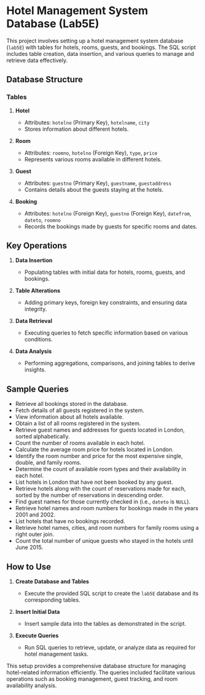 # Hotel Management System Database (Lab5E)

This project involves setting up a hotel management system database (`lab5E`) with tables for hotels, rooms, guests, and bookings. The SQL script includes table creation, data insertion, and various queries to manage and retrieve data effectively.

## Database Structure

### Tables

1. **Hotel**
   - Attributes: `hotelno` (Primary Key), `hotelname`, `city`
   - Stores information about different hotels.

2. **Room**
   - Attributes: `roomno`, `hotelno` (Foreign Key), `type`, `price`
   - Represents various rooms available in different hotels.

3. **Guest**
   - Attributes: `guestno` (Primary Key), `guestname`, `guestaddress`
   - Contains details about the guests staying at the hotels.

4. **Booking**
   - Attributes: `hotelno` (Foreign Key), `guestno` (Foreign Key), `datefrom`, `dateto`, `roomno`
   - Records the bookings made by guests for specific rooms and dates.

## Key Operations

1. **Data Insertion**
   - Populating tables with initial data for hotels, rooms, guests, and bookings.

2. **Table Alterations**
   - Adding primary keys, foreign key constraints, and ensuring data integrity.

3. **Data Retrieval**
   - Executing queries to fetch specific information based on various conditions.

4. **Data Analysis**
   - Performing aggregations, comparisons, and joining tables to derive insights.

## Sample Queries

- Retrieve all bookings stored in the database.
- Fetch details of all guests registered in the system.
- View information about all hotels available.
- Obtain a list of all rooms registered in the system.
- Retrieve guest names and addresses for guests located in London, sorted alphabetically.
- Count the number of rooms available in each hotel.
- Calculate the average room price for hotels located in London.
- Identify the room number and price for the most expensive single, double, and family rooms.
- Determine the count of available room types and their availability in each hotel.
- List hotels in London that have not been booked by any guest.
- Retrieve hotels along with the count of reservations made for each, sorted by the number of reservations in descending order.
- Find guest names for those currently checked in (i.e., `dateto` is `NULL`).
- Retrieve hotel names and room numbers for bookings made in the years 2001 and 2002.
- List hotels that have no bookings recorded.
- Retrieve hotel names, cities, and room numbers for family rooms using a right outer join.
- Count the total number of unique guests who stayed in the hotels until June 2015.

## How to Use

1. **Create Database and Tables**
   - Execute the provided SQL script to create the `lab5E` database and its corresponding tables.

2. **Insert Initial Data**
   - Insert sample data into the tables as demonstrated in the script.

3. **Execute Queries**
   - Run SQL queries to retrieve, update, or analyze data as required for hotel management tasks.

This setup provides a comprehensive database structure for managing hotel-related information efficiently. The queries included facilitate various operations such as booking management, guest tracking, and room availability analysis.
